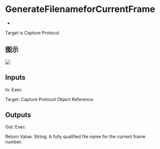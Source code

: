 # GenerateFilenameforCurrentFrame

  * 



Target is Capture Protocol

## 图示

![]($-20221218-18150101.png)

## Inputs

In: Exec.

Target: Capture Protocol Object Reference.  

## Outputs

Out: Exec.

Return Value: String. A fully qualified file name for the current frame number.

